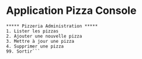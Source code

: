 # Application Pizza Console



```
***** Pizzeria Administration *****
1. Lister les pizzas
2. Ajouter une nouvelle pizza
3. Mettre à jour une pizza
4. Supprimer une pizza
99. Sortir```
